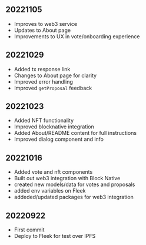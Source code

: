 ## 20221105

* Improves to web3 service
* Updates to About page
* Improvements to UX in vote/onboarding experience 

## 20221029

* Added tx response link
* Changes to About page for clarity
* Improved error handling
* Improved `getProposal` feedback

## 20221023

* Added NFT functionality
* Improved blocknative integration
* Added About/README content for full instructions
* Improved dialog component and info

## 20221016

* Added vote and nft components
* Built out web3 integration with Block Native
* created new models/data for votes and proposals
* added env variables on Fleek
* addeded/updated packages for web3 integration

## 20220922

* First commit
* Deploy to Fleek for test over IPFS
